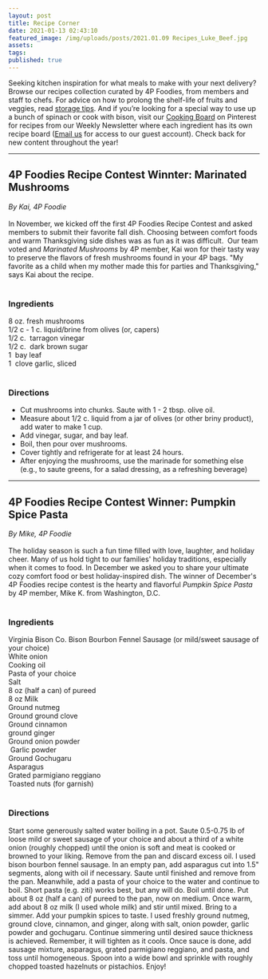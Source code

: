 ```yaml
---
layout: post
title: Recipe Corner
date: 2021-01-13 02:43:10
featured_image: /img/uploads/posts/2021.01.09 Recipes_Luke_Beef.jpg
assets:
tags:
published: true
---
```


<div class="editable"><p>Seeking kitchen inspiration for what meals to make with your next delivery? Browse our recipes collection curated by 4P Foodies, from members and staff to chefs. For advice on how to prolong the shelf-life of fruits and veggies, read <a href="https://4pfoods.com/referral-programs/">storage tips</a>. And if you&rsquo;re looking for a special way to use up a bunch of spinach or cook with bison, visit our <a href="https://www.pinterest.com/4pfoods/">Cooking Board</a> on Pinterest for recipes from our Weekly Newsletter where each ingredient has its own recipe board (<a href="mailto:community@4pfoods.com">Email us</a> for access to our guest account). Check back for new content throughout the year!</p><hr /><h2><strong>4P Foodies Recipe Contest Winnter: Marinated Mushrooms</strong></h2><div><em>By Kai, 4P Foodie</em></div><div>&nbsp;</div><div>In November, we kicked off the first 4P Foodies Recipe Contest and asked members to submit their favorite fall dish. Choosing between comfort foods and warm Thanksgiving side dishes was as fun as it was difficult. &nbsp;Our team voted and&nbsp;<em>Marinated Mushrooms </em>by 4P member, Kai won for their tasty way to preserve the flavors of fresh mushrooms found in your 4P bags. "My favorite as a child when my mother made this for parties and Thanksgiving," says Kai about the recipe.</div><div>&nbsp; &nbsp; &nbsp; &nbsp; &nbsp; &nbsp; &nbsp; &nbsp; &nbsp; &nbsp; &nbsp; &nbsp; &nbsp;&nbsp;</div><h3><strong>Ingredients</strong></h3><div>8 oz. fresh mushrooms</div><div>1/2 c - 1 c. liquid/brine from olives (or, capers)&nbsp;</div><div>1/2 c.&nbsp; tarragon vinegar</div><div>1/2 c.&nbsp; dark brown sugar</div><div>1&nbsp; bay leaf</div><div>1&nbsp; clove garlic, sliced</div><div>&nbsp;</div><h3><strong>Directions</strong></h3><ul><li><div>Cut mushrooms into chunks. Saute with 1 - 2 tbsp. olive oil.&nbsp;</div></li><li><div>Measure about 1/2 c. liquid from a jar of olives (or other briny product), add water to make 1 cup.</div></li><li><div>Add vinegar, sugar, and bay leaf.&nbsp;</div></li><li><div>Boil, then pour over mushrooms.</div></li><li><div>Cover tightly and refrigerate for at least 24 hours.</div></li><li><div>After enjoying the mushrooms, use the marinade for something else (e.g., to saute greens, for a salad dressing, as a refreshing beverage)</div></li></ul><hr /><h2><strong>4P Foodies Recipe Contest Winner: Pumpkin Spice Pasta&nbsp;</strong></h2><div><em>By Mike, 4P Foodie</em></div><div>&nbsp;</div><div>The holiday season is such a fun time filled with love, laughter, and holiday cheer. Many of us hold tight to our families' holiday traditions, especially when it comes to food. In December we asked you to share your ultimate cozy comfort food or best holiday-inspired dish. The winner of December's 4P Foodies recipe contest is the hearty and flavorful <em>Pumpkin Spice Pasta</em> by 4P member, Mike K. from Washington, D.C.&nbsp;</div><div>&nbsp;</div><h3><strong>Ingredients</strong></h3><div>Virginia Bison Co. Bison Bourbon Fennel Sausage (or mild/sweet sausage of your choice)</div><div>White onion</div><div>Cooking oil</div><div>Pasta of your choice</div><div>Salt&nbsp;</div><div>8 oz (half a can) of pureed&nbsp;</div><div>8 oz Milk&nbsp;</div><div>Ground nutmeg</div><div>Ground ground clove</div><div>Ground cinnamon</div><div>ground ginger</div><div>Ground onion powder</div><div>&nbsp;Garlic powder&nbsp;</div><div>Ground Gochugaru</div><div>Asparagus</div><div>Grated parmigiano reggiano&nbsp;</div><div>Toasted nuts (for garnish)</div><div>&nbsp;</div><h3><strong>Directions</strong></h3><p>Start some generously salted water boiling in a pot. Saute 0.5-0.75 lb of loose mild or sweet sausage of your choice and about a third of a white onion (roughly chopped) until the onion is soft and meat is cooked or browned to your liking. Remove from the pan and discard excess oil. I used bison bourbon fennel sausage. In an empty pan, add asparagus cut into 1.5" segments, along with oil if necessary. Saute until finished and remove from the pan. Meanwhile, add a pasta of your choice to the water and continue to boil. Short pasta (e.g. ziti) works best, but any will do. Boil until done. Put about 8 oz (half a can) of pureed to the pan, now on medium. Once warm, add about 8 oz milk (I used whole milk) and stir until mixed. Bring to a simmer. Add your pumpkin spices to taste. I used freshly ground nutmeg, ground clove, cinnamon, and ginger, along with salt, onion powder, garlic powder and gochugaru. Continue simmering until desired sauce thickness is achieved. Remember, it will tighten as it cools. Once sauce is done, add sausage mixture, asparagus, grated parmigiano reggiano, and pasta, and toss until homogeneous. Spoon into a wide bowl and sprinkle with roughly chopped toasted hazelnuts or pistachios. Enjoy!</p></div>
